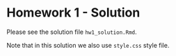 # Homework 1 - Solution

Please see the solution file `hw1_solution.Rmd`.

Note that in this solution we also use `style.css` style file.
